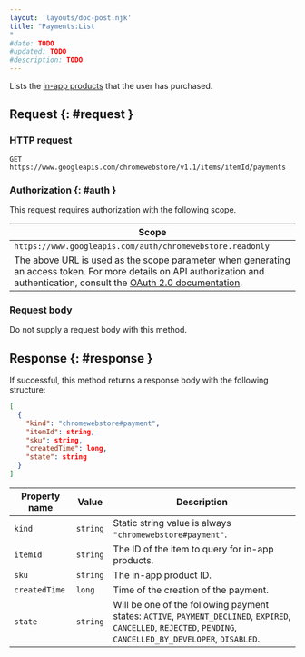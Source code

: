 ```yaml
---
layout: 'layouts/doc-post.njk'
title: "Payments:List
"
#date: TODO
#updated: TODO
#description: TODO
---
```


Lists the [in-app products][1] that the user has purchased.

## Request {: #request }

### HTTP request

```
GET https://www.googleapis.com/chromewebstore/v1.1/items/itemId/payments
```

### Authorization {: #auth }

This request requires authorization with the following scope.

<table><thead><tr><th>Scope</th></tr></thead><tbody><tr><td><code>https://www.googleapis.com/auth/chromewebstore.readonly</code></td></tr><tr><td>The above URL is used as the scope parameter when generating an access token. For more details on API authorization and authentication, consult the <a href="https://developers.google.com/accounts/docs/OAuth2">OAuth 2.0 documentation</a>.</td></tr></tbody></table>

### Request body

Do not supply a request body with this method.

## Response {: #response }

If successful, this method returns a response body with the following structure:

```json
[
  {
    "kind": "chromewebstore#payment",
    "itemId": string,
    "sku": string,
    "createdTime": long,
    "state": string
  }
]
```

<table class="with-borders with-heading-tint"><thead><tr><th>Property name</th><th>Value</th><th>Description</th></tr></thead><tbody><tr id="kind"><td><code>kind</code></td><td><code>string</code></td><td>Static string value is always <code>"chromewebstore#payment"</code>.</td></tr><tr id="itemId"><td><code>itemId</code></td><td><code>string</code></td><td>The ID of the item to query for in-app products.</td></tr><tr id="sku"><td><code>sku</code></td><td><code>string</code></td><td>The in-app product ID.</td></tr><tr id="createdTime"><td><code>createdTime</code></td><td><code>long</code></td><td>Time of the creation of the payment.</td></tr><tr id="state"><td><code>state</code></td><td><code>string</code></td><td>Will be one of the following payment states: <code>ACTIVE</code>, <code>PAYMENT_DECLINED</code>, <code>EXPIRED</code>, <code>CANCELLED</code>, <code>REJECTED</code>, <code>PENDING</code>, <code>CANCELLED_BY_DEVELOPER</code>, <code>DISABLED</code>.</td></tr></tbody></table>

[1]: /docs/webstore/webstore_api/inAppProducts
[2]: https://developers.google.com/accounts/docs/OAuth2
